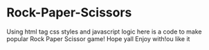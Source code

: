 # Rock-Paper-Scissors
Using html tag css styles and javascript logic here is a code to make popular Rock Paper Scissor game! Hope yall Enjoy with!ou like it
